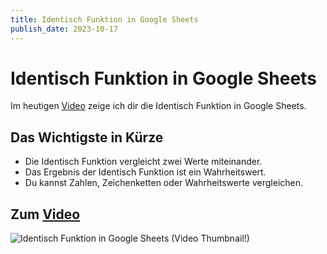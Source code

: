 ```yaml
---
title: Identisch Funktion in Google Sheets
publish_date: 2023-10-17
---
```


# Identisch Funktion in Google Sheets

Im heutigen [Video](https://youtu.be/bAPZIVYEqFM) zeige ich dir die Identisch Funktion in Google Sheets. 

## Das Wichtigste in Kürze

- Die Identisch Funktion vergleicht zwei Werte miteinander.
- Das Ergebnis der Identisch Funktion ist ein Wahrheitswert.
- Du kannst Zahlen, Zeichenketten oder Wahrheitswerte vergleichen.

## Zum [Video](https://youtu.be/bAPZIVYEqFM)

![Identisch Funktion in Google Sheets (Video Thumbnail!)](../../thumbnails/Fertig526.jpg "Identisch Funktion in Google Sheets (Video Thumbnail!)")